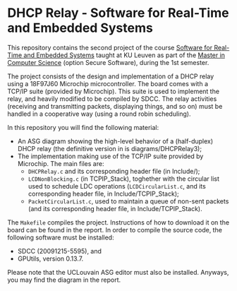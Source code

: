 # DHCP Relay - Software for Real-Time and Embedded Systems

This repository contains the second project of the course [Software for Real-Time and Embedded Systems](https://onderwijsaanbod.kuleuven.be/syllabi/e/H04L2AE.htm) taught at KU Leuven as part of the [Master in Computer Science](https://onderwijsaanbod.kuleuven.be/opleidingen/e/SC_52364422.htm) (option Secure Software), during the 1st semester.

The project consists of the design and implementation of a DHCP relay using a 18F97J60 Microchip microcontroller. The board comes with a TCP/IP suite (provided by Microchip). This suite is used to implement the relay, and heavily modified to be compiled by SDCC. The relay activities (receiving and transmitting packets, displaying things, and so on) must be handled in a cooperative way (using a round robin scheduling). 

In this repository you will find the following material:
- An ASG diagram showing the high-level behavior of a (half-duplex) DHCP relay (the definitive version in is diagrams/DHCPRelay3);
- The implementation making use of the TCP/IP suite provided by Microchip. The main files are:
     - `DHCPRelay.c` and its corresponding header file (in Include/);
     - `LCDNonBlocking.c` (in TCPIP_Stack), toghether with the circular list used to schedule LDC operations (`LCDCircularList.c`, and its corresponding header file, in Include/TCPIP_Stack);
     - `PacketCircularList.c`, used to maintain a queue of non-sent packets (and its corresponding header file, in Include/TCPIP_Stack).
     
The `Makefile` compiles the project. Instructions of how to download it on the board can be found in the report. In order to compile the source code, the following software must be installed:
- SDCC (20091215-5595), and
- GPUtils, version 0.13.7.

Please note that the UCLouvain ASG editor must also be installed. Anyways, you may find the diagram in the report.
